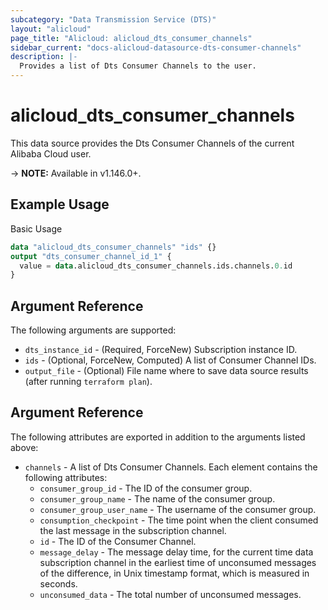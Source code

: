 ```yaml
---
subcategory: "Data Transmission Service (DTS)"
layout: "alicloud"
page_title: "Alicloud: alicloud_dts_consumer_channels"
sidebar_current: "docs-alicloud-datasource-dts-consumer-channels"
description: |-
  Provides a list of Dts Consumer Channels to the user.
---
```


# alicloud\_dts\_consumer\_channels

This data source provides the Dts Consumer Channels of the current Alibaba Cloud user.

-> **NOTE:** Available in v1.146.0+.

## Example Usage

Basic Usage

```terraform
data "alicloud_dts_consumer_channels" "ids" {}
output "dts_consumer_channel_id_1" {
  value = data.alicloud_dts_consumer_channels.ids.channels.0.id
}
```

## Argument Reference

The following arguments are supported:

* `dts_instance_id` - (Required, ForceNew) Subscription instance ID.
* `ids` - (Optional, ForceNew, Computed)  A list of Consumer Channel IDs.
* `output_file` - (Optional) File name where to save data source results (after running `terraform plan`).

## Argument Reference

The following attributes are exported in addition to the arguments listed above:

* `channels` - A list of Dts Consumer Channels. Each element contains the following attributes:
	* `consumer_group_id` - The ID of the consumer group.
	* `consumer_group_name` - The name of the consumer group.
	* `consumer_group_user_name` - The username of the consumer group.
	* `consumption_checkpoint` - The time point when the client consumed the last message in the subscription channel.
	* `id` - The ID of the Consumer Channel.
	* `message_delay` - The message delay time, for the current time data subscription channel in the earliest time of unconsumed messages of the difference, in Unix timestamp format, which is measured in seconds.
	* `unconsumed_data` - The total number of unconsumed messages.